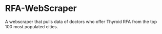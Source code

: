 # RFA-WebScraper
A webscraper that pulls data of doctors who offer Thyroid RFA from the top 100 most populated cities. 

